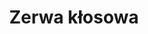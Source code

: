 ---
title: 'Zerwa kłosowa'
latina: '(Phyteuma spicatum)'
pubDate: 'Jun 01 2025'
mainImage: 'zerwa_klosowa.jpeg'
level1: 'rośliny naczyniowe'
level2: 'astrowce'
level3: 'dzwonkowate'
level4: 'zerwa'
flowertime: 'maj - lipiec'
where: 'Rośnie na terenach nizinnych głównie w lasach liściastych, a w górach często także w mieszanych i iglastych oraz na łąkach i w traworoślach. Występuje w Europie z wyjątkiem części południowej i wschodniej oraz północnych krańców kontynentu. W Polsce jest dość rozpowszechniony na przeważającej części kraju.'
---